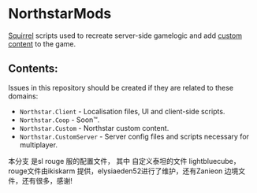 # NorthstarMods

[Squirrel](http://www.squirrel-lang.org/squirreldoc/reference/index.html) scripts used to recreate server-side gamelogic and add [custom content](https://r2northstar.gitbook.io/r2northstar-wiki/using-northstar/gamemodes) to the game. 

## Contents:

Issues in this repository should be created if they are related to these domains:
- `Northstar.Client` - Localisation files, UI and client-side scripts.
- `Northstar.Coop` - Soon™.
- `Northstar.Custom` - Northstar custom content.
- `Northstar.CustomServer` - Server config files and scripts necessary for multiplayer.

本分支 是sl rouge 服的配置文件， 其中 自定义泰坦的文件 lightbluecube，rouge文件由ikiskarm 提供，elysiaeden52进行了维护，还有Zanieon 边境文件，还有很多，感谢!
